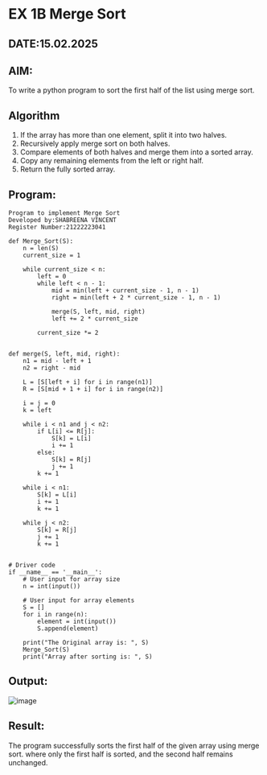 # EX 1B Merge Sort
## DATE:15.02.2025
## AIM:
To write a python program to sort the first half of the list using merge sort.

## Algorithm
1. If the array has more than one element, split it into two halves.
2. Recursively apply merge sort on both halves.
3. Compare elements of both halves and merge them into a sorted array.
4. Copy any remaining elements from the left or right half.
5. Return the fully sorted array.
   
## Program:
```
Program to implement Merge Sort
Developed by:SHABREENA VINCENT 
Register Number:21222223041
```
```
def Merge_Sort(S):
    n = len(S)
    current_size = 1

    while current_size < n:
        left = 0
        while left < n - 1:
            mid = min(left + current_size - 1, n - 1)
            right = min(left + 2 * current_size - 1, n - 1)

            merge(S, left, mid, right)
            left += 2 * current_size

        current_size *= 2


def merge(S, left, mid, right):
    n1 = mid - left + 1
    n2 = right - mid

    L = [S[left + i] for i in range(n1)]
    R = [S[mid + 1 + i] for i in range(n2)]

    i = j = 0
    k = left

    while i < n1 and j < n2:
        if L[i] <= R[j]:
            S[k] = L[i]
            i += 1
        else:
            S[k] = R[j]
            j += 1
        k += 1

    while i < n1:
        S[k] = L[i]
        i += 1
        k += 1

    while j < n2:
        S[k] = R[j]
        j += 1
        k += 1


# Driver code
if __name__ == '__main__':
    # User input for array size
    n = int(input())

    # User input for array elements
    S = []
    for i in range(n):
        element = int(input())
        S.append(element)

    print("The Original array is: ", S)
    Merge_Sort(S)
    print("Array after sorting is: ", S)

```
## Output:
![image](https://github.com/user-attachments/assets/fb2b7027-544f-47cc-9f58-68936dda1a9e)

## Result:
The program successfully sorts the first half of the given array using merge sort. where only the first half is sorted, and the second half remains unchanged.
